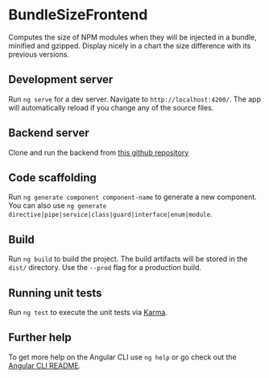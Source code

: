# BundleSizeFrontend

Computes the size of NPM modules when they will be injected in a bundle, minified and gzipped. Display nicely in a chart the size difference with its previous versions.

## Development server

Run `ng serve` for a dev server. Navigate to `http://localhost:4200/`. The app will automatically reload if you change any of the source files.

## Backend server

Clone and run the backend from [this github repository](https://github.com/superCarton/bundle-size-backend.git)

## Code scaffolding

Run `ng generate component component-name` to generate a new component. You can also use `ng generate directive|pipe|service|class|guard|interface|enum|module`.

## Build

Run `ng build` to build the project. The build artifacts will be stored in the `dist/` directory. Use the `--prod` flag for a production build.

## Running unit tests

Run `ng test` to execute the unit tests via [Karma](https://karma-runner.github.io).

## Further help

To get more help on the Angular CLI use `ng help` or go check out the [Angular CLI README](https://github.com/angular/angular-cli/blob/master/README.md).
